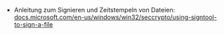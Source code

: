 - Anleitung zum Signieren und Zeitstempeln von Dateien: [docs.microsoft.com/en-us/windows/win32/seccrypto/using-signtool-to-sign-a-file](https://docs.microsoft.com/en-us/windows/win32/seccrypto/using-signtool-to-sign-a-file)
